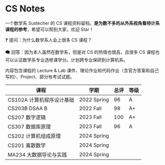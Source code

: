 # CS Notes

一个数学系 Sustecher 的 CS 课程资料留档，**是为数不多的从外系视角看待计系课程的参考**，希望可以帮到大家，欢迎 Star！

❓ 提问：为什么数学系人会上很多 CS 课程？

🗨 回答：因为本人虽然在数学系，但是对 CS 的热情也很高，且很多 CS 课程也可以认证数学系专业选修课学分。计划跨专业保研到计算机系。

内容包含课程的 Lecture & Lab 课件、理论作业和代码作业（含官方答案和自己写的）、Project、部分有考试试题。

| 课程               | 学期        | 总评 | 等级 |
|------------------| ----------- | ---- | ---- |
| CS102A 计算机程序设计基础 | 2022 Spring | 96   | A    |
| CS203B DSAA B    | 2022 Fall   | 98   | A+   |
| CS207 数字逻辑       | 2023 Fall   | 100  | A+   |
| CS307 数据库原理      | 2023 Fall   | 96   | A    |
| CS202 计算机组成原理    | 2024 Spring |      |      |
| CS201 离散数学       | 2024 Spring |      |      |
| MA234 大数据导论与实践   | 2024 Spring |      |      |
